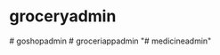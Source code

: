 # groceryadmin

#   g o s h o p a d m i n  
 #   g r o c e r i a p p a d m i n  
 "# medicineadmin" 

